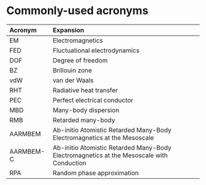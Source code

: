 # Commonly-used acronyms

| Acronym | Expansion |
|:--------|:----------|
| EM | Electromagnetics |
| FED | Fluctuational electrodynamics |
| DOF | Degree of freedom |
| BZ | Brillouin zone |
| vdW | van der Waals |
| RHT | Radiative heat transfer |
| PEC | Perfect electrical conductor |
| MBD | Many-body dispersion |
| RMB | Retarded many-body |
| AARMBEM | Ab-initio Atomistic Retarded Many-Body Electromagnetics at the Mesoscale |
| AARMBEM-C | Ab-initio Atomistic Retarded Many-Body Electromagnetics at the Mesoscale with Conduction |
| RPA | Random phase approximation |